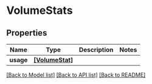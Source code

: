 # VolumeStats


## Properties

Name | Type | Description | Notes
------------ | ------------- | ------------- | -------------
**usage** | [**[VolumeStat]**](VolumeStat.md) |  | 

[[Back to Model list]](../#documentation-for-models) [[Back to API list]](../#documentation-for-api-endpoints) [[Back to README]](../)


